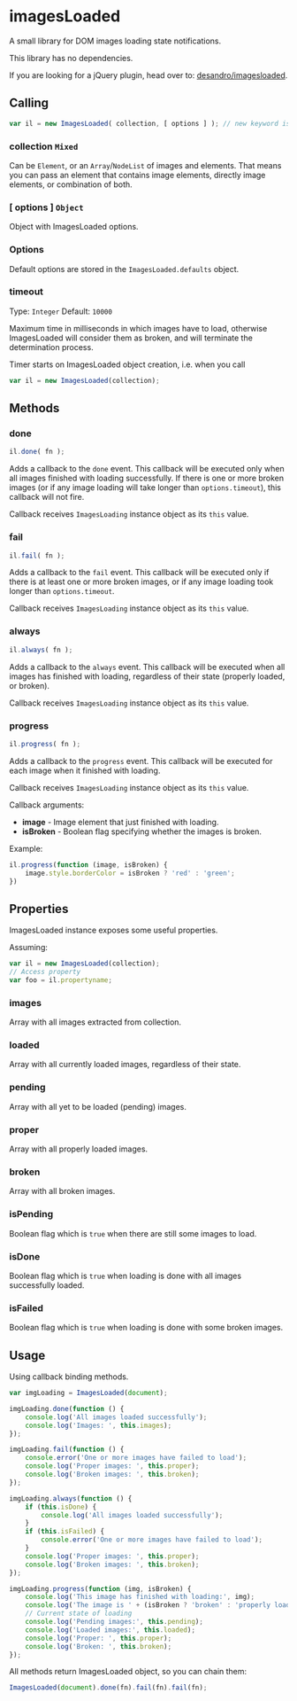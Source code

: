 # imagesLoaded

A small library for DOM images loading state notifications.

This library has no dependencies.

If you are looking for a jQuery plugin, head over to: [desandro/imagesloaded](https://github.com/desandro/imagesloaded).

## Calling

```js
var il = new ImagesLoaded( collection, [ options ] ); // new keyword is optional
```

### collection `Mixed`

Can be `Element`, or an `Array`/`NodeList` of images and elements. That means you can pass an element that contains
image elements, directly image elements, or combination of both.

### [ options ] `Object`

Object with ImagesLoaded options.

### Options

Default options are stored in the `ImagesLoaded.defaults` object.

### timeout

Type: `Integer`
Default: `10000`

Maximum time in milliseconds in which images have to load, otherwise ImagesLoaded will consider them as broken, and will
terminate the determination process.

Timer starts on ImagesLoaded object creation, i.e. when you call

```js
var il = new ImagesLoaded(collection);
```

## Methods

### done

```js
il.done( fn );
```

Adds a callback to the `done` event. This callback will be executed only when all images finished with loading
successfully. If there is one or more broken images (or if any image loading will take longer than `options.timeout`),
this callback will not fire.

Callback receives `ImagesLoading` instance object as its `this` value.

### fail

```js
il.fail( fn );
```

Adds a callback to the `fail` event. This callback will be executed only if there is at least one or more broken images,
or if any image loading took longer than `options.timeout`.

Callback receives `ImagesLoading` instance object as its `this` value.

### always

```js
il.always( fn );
```

Adds a callback to the `always` event. This callback will be executed when all images has finished with loading,
regardless of their state (properly loaded, or broken).

Callback receives `ImagesLoading` instance object as its `this` value.

### progress

```js
il.progress( fn );
```

Adds a callback to the `progress` event. This callback will be executed for each image when it finished with loading.

Callback receives `ImagesLoading` instance object as its `this` value.

Callback arguments:

- **image** - Image element that just finished with loading.
- **isBroken** - Boolean flag specifying whether the images is broken.

Example:

```js
il.progress(function (image, isBroken) {
	image.style.borderColor = isBroken ? 'red' : 'green';
})
```

## Properties

ImagesLoaded instance exposes some useful properties.

Assuming:

```js
var il = new ImagesLoaded(collection);
// Access property
var foo = il.propertyname;
```

### images

Array with all images extracted from collection.

### loaded

Array with all currently loaded images, regardless of their state.

### pending

Array with all yet to be loaded (pending) images.

### proper

Array with all properly loaded images.

### broken

Array with all broken images.

### isPending

Boolean flag which is `true` when there are still some images to load.

### isDone

Boolean flag which is `true` when loading is done with all images successfully loaded.

### isFailed

Boolean flag which is `true` when loading is done with some broken images.

## Usage

Using callback binding methods.

```js
var imgLoading = ImagesLoaded(document);

imgLoading.done(function () {
	console.log('All images loaded successfully');
	console.log('Images: ', this.images);
});

imgLoading.fail(function () {
	console.error('One or more images have failed to load');
	console.log('Proper images: ', this.proper);
	console.log('Broken images: ', this.broken);
});

imgLoading.always(function () {
	if (this.isDone) {
		console.log('All images loaded successfully');
	}
	if (this.isFailed) {
		console.error('One or more images have failed to load');
	}
	console.log('Proper images: ', this.proper);
	console.log('Broken images: ', this.broken);
});

imgLoading.progress(function (img, isBroken) {
	console.log('This image has finished with loading:', img);
	console.log('The image is ' + (isBroken ? 'broken' : 'properly loaded'));
	// Current state of loading
	console.log('Pending images:', this.pending);
	console.log('Loaded images:', this.loaded);
	console.log('Proper: ', this.proper);
	console.log('Broken: ', this.broken);
});
```

All methods return ImagesLoaded object, so you can chain them:

```js
ImagesLoaded(document).done(fn).fail(fn).fail(fn);
```